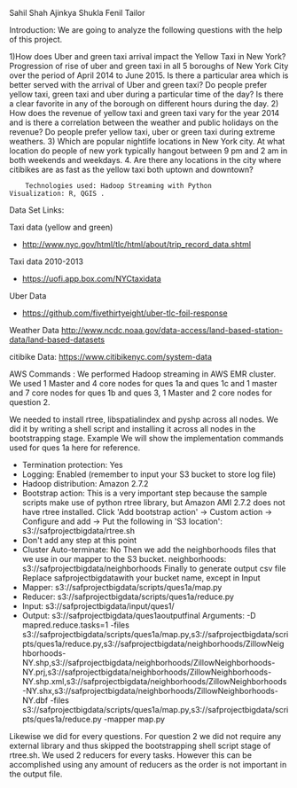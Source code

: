 Sahil Shah
Ajinkya Shukla
Fenil Tailor

 			              
                                                                                                                                                                                                                                                                           
Introduction: We are going to analyze the following questions with the help of this project. 

1)How does Uber and green taxi  arrival impact the  Yellow Taxi in New York?
Progression of rise of uber and green taxi in all 5 boroughs of New York City over the period of April 2014 to  June 2015.
Is there a particular area which is better served with the arrival of Uber and green taxi?
Do people prefer yellow taxi, green taxi and uber during a particular time of the day? Is there a clear favorite in any of the borough on different hours during the day.
2) How does the revenue of yellow taxi and green taxi vary for the year 2014 and is there a correlation between the weather and public holidays on the revenue? Do people prefer yellow taxi, uber or green taxi during extreme weathers.
3) Which are popular nightlife locations in New York city. At what location do people of new york typically hangout between 9 pm and 2 am in both weekends and weekdays.
4. Are there any locations in the city where citibikes are as fast as the yellow taxi both uptown and downtown? 

    	Technologies used: Hadoop Streaming with Python
	Visualization: R, QGIS . 


 
Data Set Links: 

Taxi data (yellow and green)
- http://www.nyc.gov/html/tlc/html/about/trip_record_data.shtml

Taxi data 2010-2013
- https://uofi.app.box.com/NYCtaxidata

Uber Data
- https://github.com/fivethirtyeight/uber-tlc-foil-response

Weather Data
http://www.ncdc.noaa.gov/data-access/land-based-station-data/land-based-datasets

citibike Data:
https://www.citibikenyc.com/system-data

AWS Commands : 
We performed Hadoop streaming in AWS EMR cluster. We used 1 Master and 4 core nodes for ques 1a and ques 1c and 1 master and 7 core nodes for ques 1b and ques 3, 1 Master and 2 core nodes for question 2.

We needed to install rtree, libspatialindex and pyshp across all nodes. We did it by writing a shell script and installing it across all nodes in the bootstrapping stage. 
Example
We will show the implementation commands used for ques 1a here for reference.

* Termination protection: Yes
* Logging: Enabled (remember to input your S3 bucket to store log file)
* Hadoop distribution: Amazon 2.7.2
* Bootstrap action: This is a very important step because the sample scripts 
make use of python rtree library, but Amazon AMI 2.7.2 does not have rtree installed.
Click 'Add bootstrap action' -> Custom action -> Configure and add -> 
Put the following in 'S3 location': s3://safprojectbigdata/rtree.sh
* Don't add any step at this point
* Cluster Auto-terminate: No
Then we add the neighborhoods files that we use in our mapper to the S3 bucket.
neighborhoods: s3://safprojectbigdata/neighborhoods
Finally to generate output csv file
Replace safprojectbigdatawith your bucket name, except in Input
* Mapper: s3://safprojectbigdata/scripts/ques1a/map.py
* Reducer: s3://safprojectbigdata/scripts/ques1a/reduce.py
* Input: s3://safprojectbigdata/input/ques1/
* Output: s3://safprojectbigdata/ques1aoutputfinal
Arguments: -D mapred.reduce.tasks=1 -files s3://safprojectbigdata/scripts/ques1a/map.py,s3://safprojectbigdata/scripts/ques1a/reduce.py,s3://safprojectbigdata/neighborhoods/ZillowNeighborhoods-NY.shp,s3://safprojectbigdata/neighborhoods/ZillowNeighborhoods-NY.prj,s3://safprojectbigdata/neighborhoods/ZillowNeighborhoods-NY.shp.xml,s3://safprojectbigdata/neighborhoods/ZillowNeighborhoods-NY.shx,s3://safprojectbigdata/neighborhoods/ZillowNeighborhoods-NY.dbf -files s3://safprojectbigdata/scripts/ques1a/map.py,s3://safprojectbigdata/scripts/ques1a/reduce.py -mapper map.py 
 
Likewise we did for every questions. For question 2 we did not require any external library and thus skipped the bootstrapping shell script stage of rtree.sh. We used 2 reducers for every tasks. However this can be accomplished using any amount of reducers as the order is not important in the output file. 




